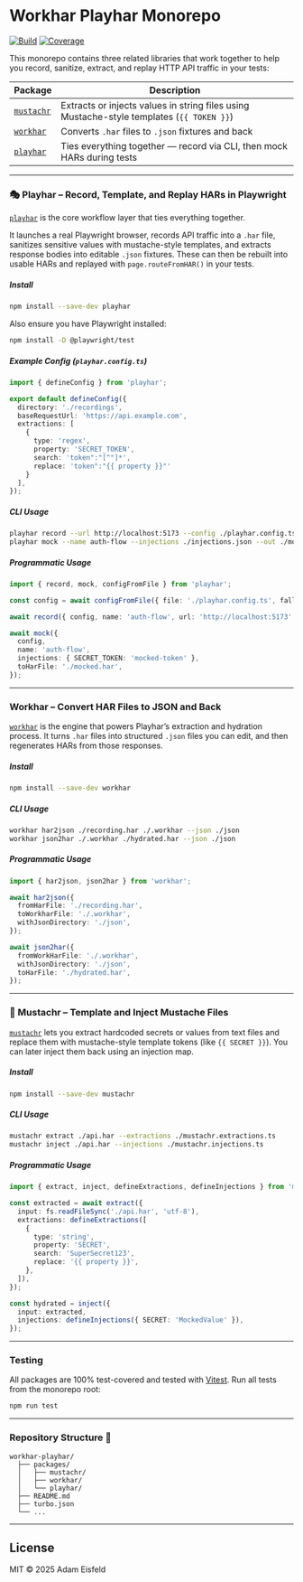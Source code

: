 # Workhar Playhar Monorepo

[![Build](https://img.shields.io/github/actions/workflow/status/AdamEisfeld/workhar-playhar/ci.yml?branch=main&style=for-the-badge)](https://github.com/AdamEisfeld/workhar-playhar/actions) [![Coverage](https://img.shields.io/coveralls/github/AdamEisfeld/workhar-playhar/main?style=for-the-badge)](https://coveralls.io/github/AdamEisfeld/workhar-playhar?branch=main)

This monorepo contains three related libraries that work together to help you record, sanitize, extract, and replay HTTP API traffic in your tests:

| Package    | Description |
|------------|-------------|
| [`mustachr`](./packages/mustachr) | Extracts or injects values in string files using Mustache-style templates (`{{ TOKEN }}`) |
| [`workhar`](./packages/workhar)   | Converts `.har` files to `.json` fixtures and back |
| [`playhar`](./packages/playhar)   | Ties everything together — record via CLI, then mock HARs during tests |

---

### 🎭 Playhar – Record, Template, and Replay HARs in Playwright

[`playhar`](https://www.npmjs.com/package/playhar) is the core workflow layer that ties everything together.

It launches a real Playwright browser, records API traffic into a `.har` file, sanitizes sensitive values with mustache-style templates, and extracts response bodies into editable `.json` fixtures. These can then be rebuilt into usable HARs and replayed with `page.routeFromHAR()` in your tests.

##### Install

```bash
npm install --save-dev playhar
```

Also ensure you have Playwright installed:

```bash
npm install -D @playwright/test
```

##### Example Config (`playhar.config.ts`)

```ts
import { defineConfig } from 'playhar';

export default defineConfig({
  directory: './recordings',
  baseRequestUrl: 'https://api.example.com',
  extractions: [
    {
      type: 'regex',
      property: 'SECRET_TOKEN',
      search: 'token":"[^"]*',
      replace: 'token":"{{ property }}"'
    }
  ],
});
```

##### CLI Usage

```bash
playhar record --url http://localhost:5173 --config ./playhar.config.ts
playhar mock --name auth-flow --injections ./injections.json --out ./mocked.har
```

##### Programmatic Usage

```ts
import { record, mock, configFromFile } from 'playhar';

const config = await configFromFile({ file: './playhar.config.ts', fallbacks: [] });

await record({ config, name: 'auth-flow', url: 'http://localhost:5173' });

await mock({
  config,
  name: 'auth-flow',
  injections: { SECRET_TOKEN: 'mocked-token' },
  toHarFile: './mocked.har',
});
```

---

### Workhar – Convert HAR Files to JSON and Back

[`workhar`](https://www.npmjs.com/package/workhar) is the engine that powers Playhar’s extraction and hydration process. It turns `.har` files into structured `.json` files you can edit, and then regenerates HARs from those responses.

##### Install

```bash
npm install --save-dev workhar
```

##### CLI Usage

```bash
workhar har2json ./recording.har ./.workhar --json ./json
workhar json2har ./.workhar ./hydrated.har --json ./json
```

##### Programmatic Usage

```ts
import { har2json, json2har } from 'workhar';

await har2json({
  fromHarFile: './recording.har',
  toWorkharFile: './.workhar',
  withJsonDirectory: './json',
});

await json2har({
  fromWorkHarFile: './.workhar',
  withJsonDirectory: './json',
  toHarFile: './hydrated.har',
});
```

---

### 🥸 Mustachr – Template and Inject Mustache Files

[`mustachr`](https://www.npmjs.com/package/mustachr) lets you extract hardcoded secrets or values from text files and replace them with mustache-style template tokens (like `{{ SECRET }}`). You can later inject them back using an injection map.

##### Install

```bash
npm install --save-dev mustachr
```

##### CLI Usage

```bash
mustachr extract ./api.har --extractions ./mustachr.extractions.ts
mustachr inject ./api.har --injections ./mustachr.injections.ts
```

##### Programmatic Usage

```ts
import { extract, inject, defineExtractions, defineInjections } from 'mustachr';

const extracted = await extract({
  input: fs.readFileSync('./api.har', 'utf-8'),
  extractions: defineExtractions([
    {
      type: 'string',
      property: 'SECRET',
      search: 'SuperSecret123',
      replace: '{{ property }}',
    },
  ]),
});

const hydrated = inject({
  input: extracted,
  injections: defineInjections({ SECRET: 'MockedValue' }),
});
```

---

### Testing

All packages are 100% test-covered and tested with [Vitest](https://vitest.dev/). Run all tests from the monorepo root:

```bash
npm run test
```

---

### Repository Structure 📂

```
workhar-playhar/
  ├── packages/
  │   ├── mustachr/
  │   ├── workhar/
  │   └── playhar/
  ├── README.md
  ├── turbo.json
  └── ...
```

---

## License

MIT © 2025 Adam Eisfeld
